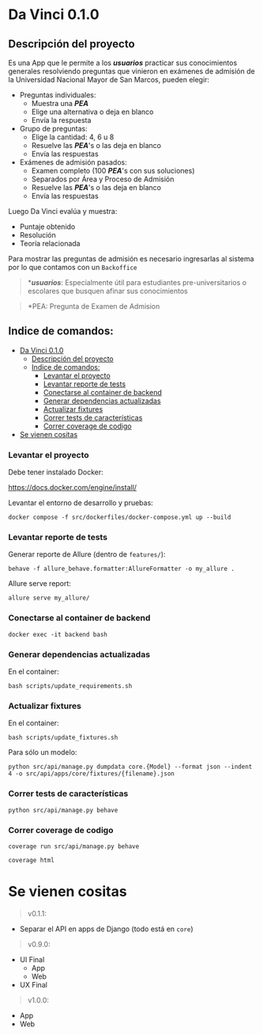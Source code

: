 # Da Vinci 0.1.0

## Descripción del proyecto

Es una App que le permite a los _**usuarios**_ practicar sus conocimientos generales resolviendo preguntas que vinieron en exámenes de admisión de la Universidad Nacional Mayor de San Marcos, pueden elegir:
- Preguntas individuales:
  - Muestra una _**PEA**_
  - Elige una alternativa o deja en blanco
  - Envía la respuesta
- Grupo de preguntas:
  - Elige la cantidad: 4, 6 u 8
  - Resuelve las _**PEA**_'s o las deja en blanco
  - Envía las respuestas
- Exámenes de admisión pasados:
  - Examen completo (100 _**PEA**_'s con sus soluciones)
  - Separados por Área y Proceso de Admisión
  - Resuelve las _**PEA**_'s o las deja en blanco
  - Envía las respuestas

Luego Da Vinci evalúa y muestra:
  - Puntaje obtenido
  - Resolución
  - Teoría relacionada

Para mostrar las preguntas de admisión es necesario ingresarlas al sistema por lo que contamos con un `Backoffice`

> *_**usuarios**_: Especialmente útil para estudiantes pre-universitarios o escolares que busquen afinar sus conocimientos

> *PEA: Pregunta de Examen de Admision

## Indice de comandos:

- [Da Vinci 0.1.0](#da-vinci-010)
  - [Descripción del proyecto](#descripción-del-proyecto)
  - [Indice de comandos:](#indice-de-comandos)
    - [Levantar el proyecto](#levantar-el-proyecto)
    - [Levantar reporte de tests](#levantar-reporte-de-tests)
    - [Conectarse al container de backend](#conectarse-al-container-de-backend)
    - [Generar dependencias actualizadas](#generar-dependencias-actualizadas)
    - [Actualizar fixtures](#actualizar-fixtures)
    - [Correr tests de características](#correr-tests-de-características)
    - [Correr coverage de codigo](#correr-coverage-de-codigo)
- [Se vienen cositas](#se-vienen-cositas)


### Levantar el proyecto

Debe tener instalado Docker:

https://docs.docker.com/engine/install/

Levantar el entorno de desarrollo y pruebas:

`docker compose -f src/dockerfiles/docker-compose.yml up --build`


### Levantar reporte de tests

Generar reporte de Allure (dentro de `features/`):

`behave -f allure_behave.formatter:AllureFormatter -o my_allure .`

Allure serve report:

`allure serve my_allure/`


### Conectarse al container de backend

`docker exec -it backend bash`


### Generar dependencias actualizadas

En el container:

`bash scripts/update_requirements.sh`


### Actualizar fixtures

En el container:

`bash scripts/update_fixtures.sh`

Para sólo un modelo:

`python src/api/manage.py dumpdata core.{Model} --format json --indent 4 -o src/api/apps/core/fixtures/{filename}.json`


### Correr tests de características

`python src/api/manage.py behave`


### Correr coverage de codigo

`coverage run src/api/manage.py behave`

`coverage html`


# Se vienen cositas

> v0.1.1:
- Separar el API en apps de Django (todo está en `core`)

> v0.9.0:
- UI Final
  - App
  - Web
- UX Final

> v1.0.0:
- App
- Web
